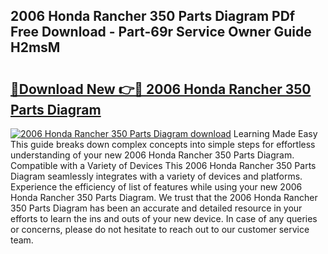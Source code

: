 ## 2006 Honda Rancher 350 Parts Diagram PDf Free Download - Part-69r Service Owner Guide H2msM

# <h2><a href="http://dfmo7k.blite.top/?on=2006+Honda+Rancher+350+Parts+Diagram">🔗Download New 👉🔴 2006 Honda Rancher 350 Parts Diagram</a></h2>

[![2006 Honda Rancher 350 Parts Diagram download](https://i.imgur.com/lujVjoI.png)](http://dfmo7k.blite.top/?on=2006+Honda+Rancher+350+Parts+Diagram)
Learning Made Easy This guide breaks down complex concepts into simple steps for effortless understanding of your new 2006 Honda Rancher 350 Parts Diagram. Compatible with a Variety of Devices This 2006 Honda Rancher 350 Parts Diagram seamlessly integrates with a variety of devices and platforms. Experience the efficiency of list of features while using your new 2006 Honda Rancher 350 Parts Diagram. We trust that the 2006 Honda Rancher 350 Parts Diagram has been an accurate and detailed resource in your efforts to learn the ins and outs of your new device. In case of any queries or concerns, please do not hesitate to reach out to our customer service team.
